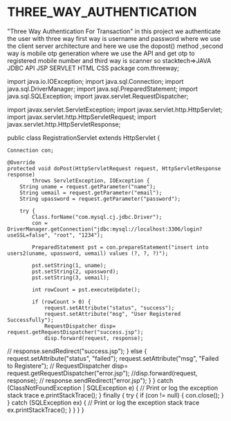 # THREE_WAY_AUTHENTICATION
"Three Way Authentication For Transaction" in this project we authenticate the user with three way first way is username and password where we use the client server architecture and here we use the dopost() method  ,second way is mobile otp generation where we use the API and get otp to registered mobile number and third way is scanner so stacktech=>JAVA JDBC API JSP SERVLET HTML CSS 
package com.threeway;

import java.io.IOException;
import java.sql.Connection;
import java.sql.DriverManager;
import java.sql.PreparedStatement;
import java.sql.SQLException;
import javax.servlet.RequestDispatcher;

import javax.servlet.ServletException;
import javax.servlet.http.HttpServlet;
import javax.servlet.http.HttpServletRequest;
import javax.servlet.http.HttpServletResponse;

public class RegistrationServlet extends HttpServlet {

    Connection con;

    @Override
    protected void doPost(HttpServletRequest request, HttpServletResponse response)
            throws ServletException, IOException {
        String uname = request.getParameter("name");
        String uemail = request.getParameter("email");
        String upassword = request.getParameter("password");

        try {
            Class.forName("com.mysql.cj.jdbc.Driver");
            con = DriverManager.getConnection("jdbc:mysql://localhost:3306/login?useSSL=false", "root", "1234");

            PreparedStatement pst = con.prepareStatement("insert into users2(uname, upassword, uemail) values (?, ?, ?)");

            pst.setString(1, uname);
            pst.setString(2, upassword);
            pst.setString(3, uemail);

            int rowCount = pst.executeUpdate();

            if (rowCount > 0) {
                request.setAttribute("status", "success");
                request.setAttribute("msg", "User Registered Successfully");
                RequestDispatcher disp= request.getRequestDispatcher("success.jsp");
                disp.forward(request, response);
//                response.sendRedirect("success.jsp"); 
            } else {
                request.setAttribute("status", "failed");
                request.setAttribute("msg", "Failed to Registere");
               // RequestDispatcher disp= request.getRequestDispatcher("error.jsp");
                //disp.forward(request, response);
//                response.sendRedirect("error.jsp");
            }
        } catch (ClassNotFoundException | SQLException e) {
            // Print or log the exception stack trace
            e.printStackTrace();
        } finally {
            try {
                if (con != null) {
                    con.close();
                }
            } catch (SQLException ex) {
                // Print or log the exception stack trace
                ex.printStackTrace();
            }
        }
    }
}
